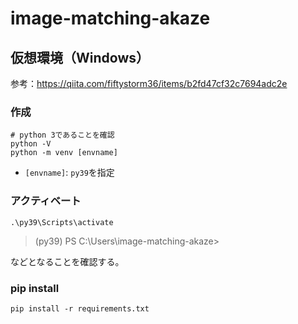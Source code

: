# image-matching-akaze

## 仮想環境（Windows）
参考：https://qiita.com/fiftystorm36/items/b2fd47cf32c7694adc2e  

### 作成
```
# python 3であることを確認
python -V
python -m venv [envname]
```
- `[envname]`: `py39`を指定

### アクティベート
```
.\py39\Scripts\activate
```
> (py39) PS C:\Users\image-matching-akaze>  

などとなることを確認する。

### pip install
```
pip install -r requirements.txt
```